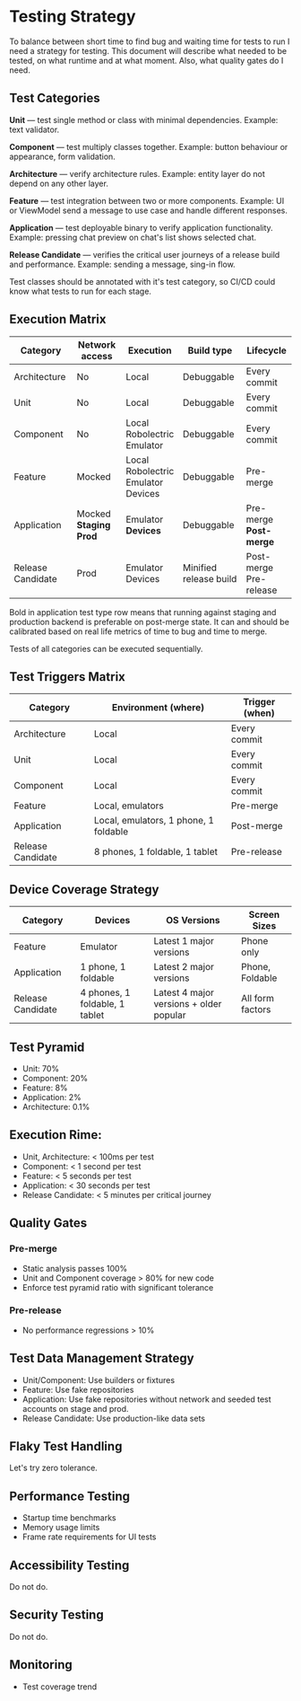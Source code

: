 # Testing Strategy

To balance between short time to find bug and waiting time for tests to run I need a strategy for testing. This document will describe what needed to be tested, on what runtime and at what moment. Also, what quality gates do I need.

## Test Categories

**Unit** — test single method or class with minimal dependencies. Example: text validator.

**Component** — test multiply classes together. Example: button behaviour or appearance, form validation.

**Architecture** — verify architecture rules. Example: entity layer do not depend on any other layer. 

**Feature** — test integration between two or more components. Example: UI or ViewModel send a message to use case and handle different responses.

**Application** — test deployable binary to verify application functionality. Example: pressing chat preview on chat's list shows selected chat.

**Release Candidate** — verifies the critical user journeys of a release build and performance. Example: sending a message, sing-in flow.

Test classes should be annotated with it's test category, so CI/CD could know what tests to run for each stage. 

## Execution Matrix

| Category          | Network access                          | Execution                                            | Build type             | Lifecycle                      |
|-------------------|-----------------------------------------|------------------------------------------------------|------------------------|--------------------------------|
| Architecture      | No                                      | Local                                                | Debuggable             | Every commit                   |
| Unit              | No                                      | Local                                                | Debuggable             | Every commit                   | 
| Component         | No                                      | Local <br/> Robolectric <br/> Emulator               | Debuggable             | Every commit                   |
| Feature           | Mocked                                  | Local <br/> Robolectric <br/> Emulator <br/> Devices | Debuggable             | Pre-merge                      |
| Application       | Mocked <br/> **Staging** <br/> **Prod** | Emulator <br/> **Devices**                           | Debuggable             | Pre-merge <br/> **Post-merge** |
| Release Candidate | Prod                                    | Emulator <br/> Devices                               | Minified release build | Post-merge <br/> Pre-release   |

Bold in application test type row means that running against staging and production backend is preferable on post-merge state. It can and should be calibrated based on real life metrics of time to bug and time to merge.

Tests of all categories can be executed sequentially.

## Test Triggers Matrix

| Category          | Environment (where)                   | Trigger (when) |
|-------------------|---------------------------------------|----------------|
| Architecture      | Local                                 | Every commit   |
| Unit              | Local                                 | Every commit   |
| Component         | Local                                 | Every commit   |
| Feature           | Local, emulators                      | Pre-merge      |
| Application       | Local, emulators, 1 phone, 1 foldable | Post-merge     |
| Release Candidate | 8 phones, 1 foldable, 1 tablet        | Pre-release    |


## Device Coverage Strategy

| Category          | Devices                        | OS Versions                             | Screen Sizes     |
|-------------------|--------------------------------|-----------------------------------------|------------------|
| Feature           | Emulator                       | Latest 1 major versions                 | Phone only       |
| Application       | 1 phone, 1 foldable            | Latest 2 major versions                 | Phone, Foldable  |
| Release Candidate | 4 phones, 1 foldable, 1 tablet | Latest 4 major versions + older popular | All form factors |

## Test Pyramid

* Unit: 70%
* Component: 20%
* Feature: 8%
* Application: 2%
* Architecture: 0.1%

## Execution Rime:
* Unit, Architecture: < 100ms per test
* Component: < 1 second per test
* Feature: < 5 seconds per test
* Application: < 30 seconds per test
* Release Candidate: < 5 minutes per critical journey

## Quality Gates
### Pre-merge
* Static analysis passes 100%
* Unit and Component coverage > 80% for new code
* Enforce test pyramid ratio with significant tolerance

### Pre-release
* No performance regressions > 10%

## Test Data Management Strategy
* Unit/Component: Use builders or fixtures
* Feature: Use fake repositories
* Application: Use fake repositories without network and seeded test accounts on stage and prod.
* Release Candidate: Use production-like data sets

## Flaky Test Handling
Let's try zero tolerance.

## Performance Testing
* Startup time benchmarks
* Memory usage limits
* Frame rate requirements for UI tests

## Accessibility Testing
Do not do.

## Security Testing
Do not do.

## Monitoring
* Test coverage trend